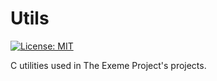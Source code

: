 # Utils

 [![License: MIT](https://img.shields.io/badge/License-MIT-blue.svg)](https://opensource.org/licenses/MIT)

C utilities used in The Exeme Project's projects.
